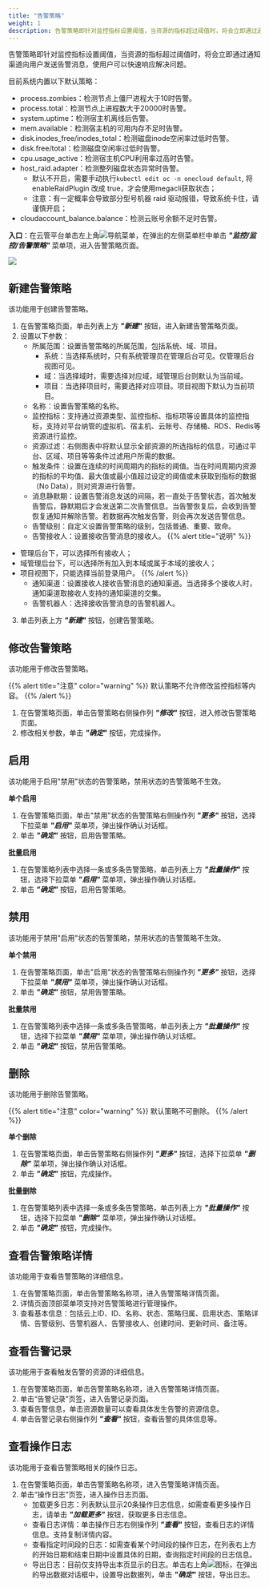 ```yaml
---
title: "告警策略"
weight: 1
description: 告警策略即针对监控指标设置阈值，当资源的指标超过阈值时，将会立即通过通知渠道向用户发送告警消息，使用户可以快速响应解决问题。   
---
```


告警策略即针对监控指标设置阈值，当资源的指标超过阈值时，将会立即通过通知渠道向用户发送告警消息，使用户可以快速响应解决问题。

目前系统内置以下默认策略：

- process.zombies：检测节点上僵尸进程大于10时告警。
- process.total：检测节点上进程数大于20000时告警。
- system.uptime：检测宿主机离线后告警。
- mem.available：检测宿主机的可用内存不足时告警。
- disk.inodes_free/inodes_total：检测磁盘inode空闲率过低时告警。
- disk.free/total：检测磁盘空闲率过低时告警。
- cpu.usage_active：检测宿主机CPU利用率过高时告警。
- host_raid.adapter：检测整列磁盘状态异常时告警。
  - 默认不开启，需要手动执行`kubectl edit oc -n onecloud default`, 将enableRaidPlugin 改成 true，才会使用megacli获取状态；
  - 注意：有一定概率会导致部分型号机器 raid 驱动报错，导致系统卡住，请谨慎开启；
- cloudaccount_balance.balance：检测云账号余额不足时告警。

**入口**：在云管平台单击左上角![](../../../images/intro/nav.png)导航菜单，在弹出的左侧菜单栏中单击 **_"监控/监控/告警策略"_** 菜单项，进入告警策略页面。

![](../../../images/monitor/alert1.png)

## 新建告警策略

该功能用于创建告警策略。

1. 在告警策略页面，单击列表上方 **_"新建"_** 按钮，进入新建告警策略页面。
2. 设置以下参数：
   - 所属范围：设置告警策略的所属范围，包括系统、域、项目。
       - 系统：当选择系统时，只有系统管理员在管理后台可见。仅管理后台视图可见。
       - 域：当选择域时，需要选择对应域，域管理后台则默认为当前域。
       - 项目：当选择项目时，需要选择对应项目。项目视图下默认为当前项目。
   - 名称：设置告警策略的名称。
   - 监控指标：支持通过资源类型、监控指标、指标项等设置具体的监控指标，支持对平台纳管的虚拟机、宿主机、云账号、存储桶、RDS、Redis等资源进行监控。
   - 资源过滤：右侧图表中将默认显示全部资源的所选指标的信息，可通过平台、区域、项目等等条件过滤用户所需的数据。
   - 触发条件：设置在连续的时间周期内的指标的阈值。当在时间周期内资源的指标的平均值、最大值或最小值超过设定的阈值或未获取到指标的数据（No Data），则对资源进行告警。
   - 消息静默期：设置告警消息发送的间隔，若一直处于告警状态，首次触发告警后，静默期后才会发送第二次告警信息。当告警恢复后，会收到告警恢复通知并解除告警。若数据再次触发告警，则会再次发送告警信息。
   - 告警级别：自定义设置告警策略的级别，包括普通、重要、致命。
   - 告警接收人：设置接收告警消息的接收人。
{{% alert title="说明" %}}
- 管理后台下，可以选择所有接收人；
- 域管理后台下，可以选择所有加入到本域或属于本域的接收人；
- 项目视图下，只能选择当前登录用户。
{{% /alert %}}
   - 通知渠道：设置接收人接收告警消息的通知渠道。当选择多个接收人时，通知渠道取接收人支持的通知渠道的交集。
   - 告警机器人：选择接收告警消息的告警机器人。
3. 单击列表上方 **_"新建"_** 按钮，创建告警策略。

## 修改告警策略

该功能用于修改告警策略。

{{% alert title="注意" color="warning" %}}
默认策略不允许修改监控指标等内容。
{{% /alert %}}

1. 在告警策略页面，单击告警策略右侧操作列 **_"修改"_** 按钮，进入修改告警策略页面。
2. 修改相关参数，单击 **_"确定"_** 按钮，完成操作。

## 启用

该功能用于启用"禁用"状态的告警策略，禁用状态的告警策略不生效。

**单个启用**

1. 在告警策略页面，单击"禁用"状态的告警策略右侧操作列 **_"更多"_** 按钮，选择下拉菜单 **_"启用"_** 菜单项，弹出操作确认对话框。
2. 单击 **_"确定"_** 按钮，启用告警策略。

**批量启用**

1. 在告警策略列表中选择一条或多条告警策略，单击列表上方 **_"批量操作"_** 按钮，选择下拉菜单 **_"启用"_** 菜单项，弹出操作确认对话框。
2. 单击 **_"确定"_** 按钮，启用告警策略。

## 禁用

该功能用于禁用"启用"状态的告警策略，禁用状态的告警策略不生效。

**单个禁用**

1. 在告警策略页面，单击"启用"状态的告警策略右侧操作列 **_"更多"_** 按钮，选择下拉菜单 **_"禁用"_** 菜单项，弹出操作确认对话框。
2. 单击 **_"确定"_** 按钮，禁用告警策略。

**批量禁用**

1. 在告警策略列表中选择一条或多条告警策略，单击列表上方 **_"批量操作"_** 按钮，选择下拉菜单 **_"禁用"_** 菜单项，弹出操作确认对话框。
2. 单击 **_"确定"_** 按钮，禁用告警策略。

## 删除

该功能用于删除告警策略。

{{% alert title="注意" color="warning" %}}
默认策略不可删除。
{{% /alert %}}

**单个删除**

1. 在告警策略页面，单击告警策略右侧操作列 **_"更多"_** 按钮，选择下拉菜单 **_"删除"_** 菜单项，弹出操作确认对话框。
2. 单击 **_"确定"_** 按钮，完成操作。

**批量删除**

1. 在告警策略列表中选择一条或多条告警策略，单击列表上方 **_"批量操作"_** 按钮，选择下拉菜单 **_"删除"_** 菜单项，弹出操作确认对话框。
2. 单击 **_"确定"_** 按钮，完成操作。

## 查看告警策略详情

该功能用于查看告警策略的详细信息。

1. 在告警策略页面，单击告警策略名称项，进入告警策略详情页面。
2. 详情页面顶部菜单项支持对告警策略进行管理操作。
3. 查看基本信息：包括云上ID、ID、名称、状态、策略归属、启用状态、策略详情、告警级别、告警机器人、告警接收人、创建时间、更新时间、备注等。

## 查看告警记录

该功能用于查看触发告警的资源的详细信息。

1. 在告警策略页面，单击告警策略名称项，进入告警策略详情页面。
2. 单击“告警记录”页签，进入告警记录页面。
3. 查看告警信息，单击资源数量可以查看具体发生告警的资源信息。
4. 单击告警记录右侧操作列 **_"查看"_** 按钮，查看告警的具体信息等。

## 查看操作日志

该功能用于查看告警策略相关的操作日志。

1. 在告警策略页面，单击告警策略名称项，进入告警策略详情页面。
2. 单击“操作日志”页签，进入操作日志页面。
    - 加载更多日志：列表默认显示20条操作日志信息，如需查看更多操作日志，请单击 **_"加载更多"_** 按钮，获取更多日志信息。
    - 查看日志详情：单击操作日志右侧操作列 **_"查看"_** 按钮，查看日志的详情信息。支持复制详情内容。
    - 查看指定时间段的日志：如需查看某个时间段的操作日志，在列表右上方的开始日期和结束日期中设置具体的日期，查询指定时间段的日志信息。
    - 导出日志：目前仅支持导出本页显示的日志。单击右上角![](../../../images/system/download.png)图标，在弹出的导出数据对话框中，设置导出数据列，单击 **_"确定"_** 按钮，导出日志。
